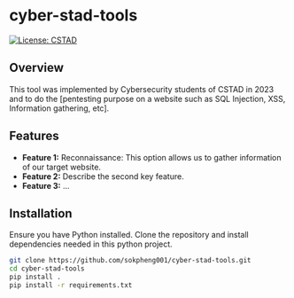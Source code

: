 # cyber-stad-tools

[![License: CSTAD](https://file.notion.so/f/f/122a0908-4c5e-47d3-9a52-ea9e9dd74817/07e0c005-4aca-4464-b39c-f6205fa8f21f/Untitled.png?id=156cbd4f-684e-41c0-a036-ad02383f44ce&table=block&spaceId=122a0908-4c5e-47d3-9a52-ea9e9dd74817&expirationTimestamp=1701993600000&signature=1JLsMRxzYNpRQ6i3fiN1h_7_Uwsqi5bZLy-xHARZ7oE&downloadName=Untitled.png)](https://cyber-stad.vercel.app/)

## Overview

This tool was implemented by Cybersecurity students of CSTAD in 2023 and to do the [pentesting purpose on a website such as SQL Injection, XSS, Information gathering, etc].

## Features

- **Feature 1:** Reconnaissance: This option allows us to gather information of our target website.
- **Feature 2:** Describe the second key feature.
- **Feature 3:** ...

## Installation

Ensure you have Python installed. Clone the repository and install dependencies needed in this python project.


```bash
git clone https://github.com/sokpheng001/cyber-stad-tools.git
cd cyber-stad-tools
pip install .
pip install -r requirements.txt
